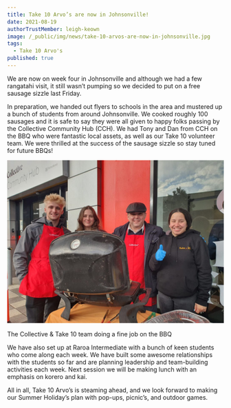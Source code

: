 ```yaml
---
title: Take 10 Arvo’s are now in Johnsonville!
date: 2021-08-19
authorTrustMember: leigh-keown
image: /_public/img/news/take-10-arvos-are-now-in-johnsonville.jpg
tags:
  - Take 10 Arvo's
published: true
---
```


We are now on week four in Johnsonville and although we had a few rangatahi visit, it still wasn’t pumping so we decided to put on a free sausage sizzle last Friday.

In preparation, we handed out flyers to schools in the area and mustered up a bunch of students from around Johnsonville. We cooked roughly 100 sausages and it is safe to say they were all given to happy folks passing by the Collective Community Hub (CCH). We had Tony and Dan from CCH on the BBQ who were fantastic local assets, as well as our Take 10 volunteer team. We were thrilled at the success of the sausage sizzle so stay tuned for future BBQs!


<img src="/_public/img/news/post-images/take-10-arvos-are-now-in-johnsonville.jpg" />

<p class="text-center">The Collective & Take 10 team doing a fine job on the BBQ</p>

We have also set up at Raroa Intermediate with a bunch of keen students who come along each week. We have built some awesome relationships with the students so far and are planning leadership and team-building activities each week. Next session we will be making lunch with an emphasis on korero and kai.

All in all, Take 10 Arvo’s is steaming ahead, and we look forward to making our Summer Holiday’s plan with pop-ups, picnic’s, and outdoor games.